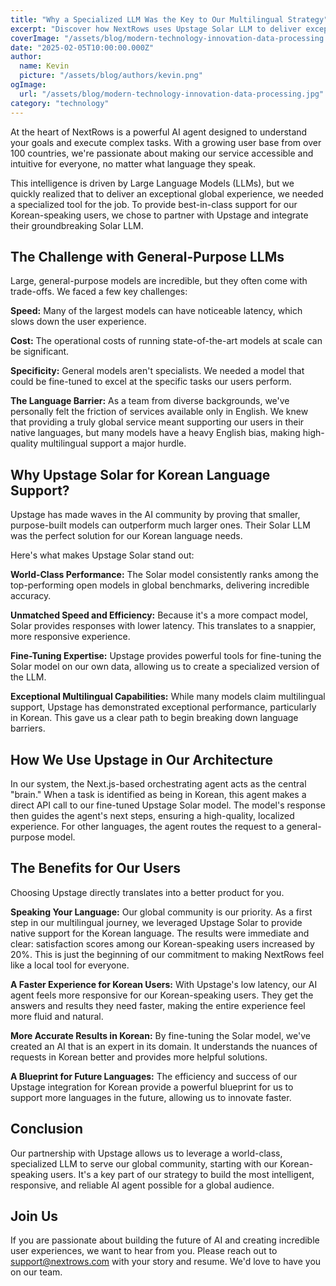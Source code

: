 ```yaml
---
title: "Why a Specialized LLM Was the Key to Our Multilingual Strategy"
excerpt: "Discover how NextRows uses Upstage Solar LLM to deliver exceptional Korean language support, improving user satisfaction by 20% while maintaining speed and accuracy."
coverImage: "/assets/blog/modern-technology-innovation-data-processing.jpg"
date: "2025-02-05T10:00:00.000Z"
author:
  name: Kevin
  picture: "/assets/blog/authors/kevin.png"
ogImage:
  url: "/assets/blog/modern-technology-innovation-data-processing.jpg"
category: "technology"
---
```


At the heart of NextRows is a powerful AI agent designed to understand your goals and execute complex tasks. With a growing user base from over 100 countries, we're passionate about making our service accessible and intuitive for everyone, no matter what language they speak.

This intelligence is driven by Large Language Models (LLMs), but we quickly realized that to deliver an exceptional global experience, we needed a specialized tool for the job. To provide best-in-class support for our Korean-speaking users, we chose to partner with Upstage and integrate their groundbreaking Solar LLM.

## The Challenge with General-Purpose LLMs

Large, general-purpose models are incredible, but they often come with trade-offs. We faced a few key challenges:

**Speed:** Many of the largest models can have noticeable latency, which slows down the user experience.

**Cost:** The operational costs of running state-of-the-art models at scale can be significant.

**Specificity:** General models aren't specialists. We needed a model that could be fine-tuned to excel at the specific tasks our users perform.

**The Language Barrier:** As a team from diverse backgrounds, we've personally felt the friction of services available only in English. We knew that providing a truly global service meant supporting our users in their native languages, but many models have a heavy English bias, making high-quality multilingual support a major hurdle.

## Why Upstage Solar for Korean Language Support?

Upstage has made waves in the AI community by proving that smaller, purpose-built models can outperform much larger ones. Their Solar LLM was the perfect solution for our Korean language needs.

Here's what makes Upstage Solar stand out:

**World-Class Performance:** The Solar model consistently ranks among the top-performing open models in global benchmarks, delivering incredible accuracy.

**Unmatched Speed and Efficiency:** Because it's a more compact model, Solar provides responses with lower latency. This translates to a snappier, more responsive experience.

**Fine-Tuning Expertise:** Upstage provides powerful tools for fine-tuning the Solar model on our own data, allowing us to create a specialized version of the LLM.

**Exceptional Multilingual Capabilities:** While many models claim multilingual support, Upstage has demonstrated exceptional performance, particularly in Korean. This gave us a clear path to begin breaking down language barriers.

## How We Use Upstage in Our Architecture

In our system, the Next.js-based orchestrating agent acts as the central "brain." When a task is identified as being in Korean, this agent makes a direct API call to our fine-tuned Upstage Solar model. The model's response then guides the agent's next steps, ensuring a high-quality, localized experience. For other languages, the agent routes the request to a general-purpose model.

## The Benefits for Our Users

Choosing Upstage directly translates into a better product for you.

**Speaking Your Language:** Our global community is our priority. As a first step in our multilingual journey, we leveraged Upstage Solar to provide native support for the Korean language. The results were immediate and clear: satisfaction scores among our Korean-speaking users increased by 20%. This is just the beginning of our commitment to making NextRows feel like a local tool for everyone.

**A Faster Experience for Korean Users:** With Upstage's low latency, our AI agent feels more responsive for our Korean-speaking users. They get the answers and results they need faster, making the entire experience feel more fluid and natural.

**More Accurate Results in Korean:** By fine-tuning the Solar model, we've created an AI that is an expert in its domain. It understands the nuances of requests in Korean better and provides more helpful solutions.

**A Blueprint for Future Languages:** The efficiency and success of our Upstage integration for Korean provide a powerful blueprint for us to support more languages in the future, allowing us to innovate faster.

## Conclusion

Our partnership with Upstage allows us to leverage a world-class, specialized LLM to serve our global community, starting with our Korean-speaking users. It's a key part of our strategy to build the most intelligent, responsive, and reliable AI agent possible for a global audience.

## Join Us

If you are passionate about building the future of AI and creating incredible user experiences, we want to hear from you. Please reach out to support@nextrows.com with your story and resume. We'd love to have you on our team.